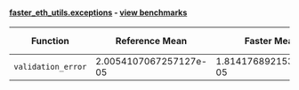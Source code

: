 #### [faster_eth_utils.exceptions](https://github.com/BobTheBuidler/faster-eth-utils/blob/master/faster_eth_utils/exceptions.py) - [view benchmarks](https://github.com/BobTheBuidler/faster-eth-utils/blob/master/benchmarks/test_exceptions_benchmarks.py)

| Function | Reference Mean | Faster Mean | % Change | Speedup (%) | x Faster | Faster |
|----------|---------------|-------------|----------|-------------|----------|--------|
| `validation_error` | 2.0054107067257127e-05 | 1.8141768921537527e-05 | 9.54% | 10.54% | 1.11x | ✅ |
